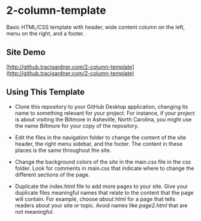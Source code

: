 # 2-column-template
Basic HTML/CSS template with header, wide content column on the left, menu on the right, and a footer.


## Site Demo
[http://github.tracigardner.com/2-column-template](http://github.tracigardner.com/2-column-template)

## Using This Template
* Clone this repository to your GitHub Desktop application, changing its name to something relevant for your project. For instance, if your project is about visiting the Biltmore in Asheville, North Carolina, you might use the name _Biltmore_ for your copy of the repository.

* Edit the files in the navigation folder to change the content of the site header, the right menu sidebar, and the footer. The content in these places is the same throughout the site.

* Change the background colors of the site in the main.css file in the css folder. Look for comments in main.css that indicate where to change the different sections of the page.

* Duplicate the index.html file to add more pages to your site. Give your duplicate files  meaningful names that relate to the content that the page will contain. For example, choose _about.html_ for a page that tells readers about your site or topic. Avoid names like _page2.html_ that are not meaningful.
